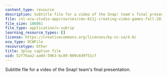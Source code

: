 ```yaml
---
content_type: resource
description: Subtitle file for a video of the Snap! team's final presentation.
file: /ol-ocw-studio-app/courses/cms-611j-creating-video-games-fall-2014/52f76aa2aa045963bc89009c6d9f51cf_sKolTx6sxUo.vtt
file_size: 186061
file_type: application/x-subrip
learning_resource_types: []
license: https://creativecommons.org/licenses/by-nc-sa/4.0/
ocw_type: OCWFile
resourcetype: Other
title: 3play caption file
uid: 52f76aa2-aa04-5963-bc89-009c6d9f51cf
---
```

Subtitle file for a video of the Snap! team's final presentation.